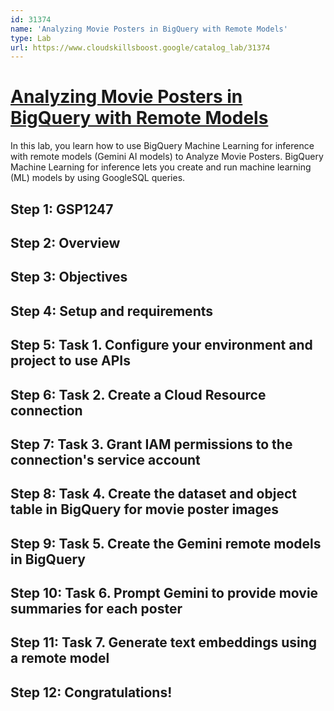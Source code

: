 ```yaml
---
id: 31374
name: 'Analyzing Movie Posters in BigQuery with Remote Models'
type: Lab
url: https://www.cloudskillsboost.google/catalog_lab/31374
---
```


# [Analyzing Movie Posters in BigQuery with Remote Models](https://www.cloudskillsboost.google/catalog_lab/31374)

In this lab, you learn how to use BigQuery Machine Learning for inference with remote models (Gemini AI models) to Analyze Movie Posters. BigQuery Machine Learning for inference lets you create and run machine learning (ML) models by using GoogleSQL queries. 

## Step 1: GSP1247

## Step 2: Overview

## Step 3: Objectives

## Step 4: Setup and requirements

## Step 5: Task 1. Configure your environment and project to use APIs

## Step 6: Task 2. Create a Cloud Resource connection

## Step 7: Task 3. Grant IAM permissions to the connection's service account

## Step 8: Task 4. Create the dataset and object table in BigQuery for movie poster images

## Step 9: Task 5. Create the Gemini remote models in BigQuery

## Step 10: Task 6. Prompt Gemini to provide movie summaries for each poster

## Step 11: Task 7. Generate text embeddings using a remote model

## Step 12: Congratulations!
